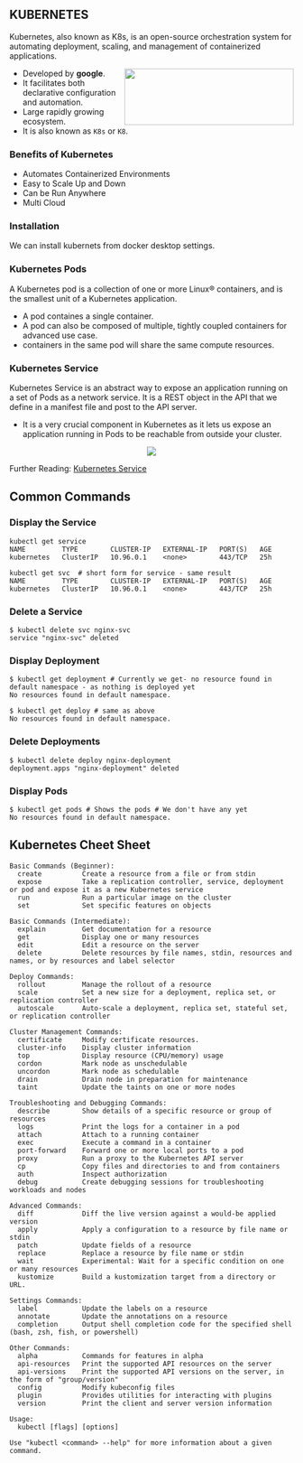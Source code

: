 ## KUBERNETES

Kubernetes, also known as K8s, is an open-source orchestration system for automating deployment, scaling, and management of containerized applications. 

<img align="right" height="100" width="300" src="https://user-images.githubusercontent.com/110366380/204751702-f27c65ac-7f7a-4fc2-87d6-eb0926a2ec66.png">

- Developed by **google**.
- It facilitates both declarative configuration and automation.
- Large rapidly growing ecosystem.
- It is also known as `K8s` or `K8`.

### Benefits of Kubernetes

- Automates Containerized Environments
- Easy to Scale Up and Down
- Can be Run Anywhere
- Multi Cloud

### Installation

We can install kubernets from docker desktop settings.

### Kubernetes Pods

A Kubernetes pod is a collection of one or more Linux® containers, and is the smallest unit of a Kubernetes application. 

- A pod containes a single container.
- A pod can also be composed of multiple, tightly coupled containers for advanced use case.
- containers in the same pod will share the same compute resources.

### Kubernetes Service

Kubernetes Service is an abstract way to expose an application running on a set of Pods as a network service. It is a REST object in the API that we define in a manifest file and post to the API server.

- It is a very crucial component in Kubernetes as it lets us expose an application running in Pods to be reachable from outside your cluster.

<p align="center">
  <img src="https://user-images.githubusercontent.com/110366380/204752934-670653cb-4c40-4150-a9b8-fc9d9b50c13d.png">
</p>

Further Reading: [Kubernetes Service](https://blog.learncodeonline.in/kubernetes-core-concepts-services)

## Common Commands

### Display the Service
```
kubectl get service
NAME         TYPE        CLUSTER-IP   EXTERNAL-IP   PORT(S)   AGE
kubernetes   ClusterIP   10.96.0.1    <none>        443/TCP   25h

kubectl get svc  # short form for service - same result
NAME         TYPE        CLUSTER-IP   EXTERNAL-IP   PORT(S)   AGE
kubernetes   ClusterIP   10.96.0.1    <none>        443/TCP   25h
```

### Delete a Service
```
$ kubectl delete svc nginx-svc
service "nginx-svc" deleted
```

### Display Deployment
```
$ kubectl get deployment # Currently we get- no resource found in default namespace - as nothing is deployed yet
No resources found in default namespace.

$ kubectl get deploy # same as above
No resources found in default namespace.
```

### Delete Deployments
```
$ kubectl delete deploy nginx-deployment
deployment.apps "nginx-deployment" deleted
```

### Display Pods
```
$ kubectl get pods # Shows the pods # We don't have any yet
No resources found in default namespace.
```

## Kubernetes Cheet Sheet

```
Basic Commands (Beginner):
  create          Create a resource from a file or from stdin
  expose          Take a replication controller, service, deployment or pod and expose it as a new Kubernetes service
  run             Run a particular image on the cluster
  set             Set specific features on objects

Basic Commands (Intermediate):
  explain         Get documentation for a resource
  get             Display one or many resources
  edit            Edit a resource on the server
  delete          Delete resources by file names, stdin, resources and names, or by resources and label selector

Deploy Commands:
  rollout         Manage the rollout of a resource
  scale           Set a new size for a deployment, replica set, or replication controller
  autoscale       Auto-scale a deployment, replica set, stateful set, or replication controller

Cluster Management Commands:
  certificate     Modify certificate resources.
  cluster-info    Display cluster information
  top             Display resource (CPU/memory) usage
  cordon          Mark node as unschedulable
  uncordon        Mark node as schedulable
  drain           Drain node in preparation for maintenance
  taint           Update the taints on one or more nodes

Troubleshooting and Debugging Commands:
  describe        Show details of a specific resource or group of resources
  logs            Print the logs for a container in a pod
  attach          Attach to a running container
  exec            Execute a command in a container
  port-forward    Forward one or more local ports to a pod
  proxy           Run a proxy to the Kubernetes API server
  cp              Copy files and directories to and from containers
  auth            Inspect authorization
  debug           Create debugging sessions for troubleshooting workloads and nodes

Advanced Commands:
  diff            Diff the live version against a would-be applied version
  apply           Apply a configuration to a resource by file name or stdin
  patch           Update fields of a resource
  replace         Replace a resource by file name or stdin
  wait            Experimental: Wait for a specific condition on one or many resources
  kustomize       Build a kustomization target from a directory or URL.

Settings Commands:
  label           Update the labels on a resource
  annotate        Update the annotations on a resource
  completion      Output shell completion code for the specified shell (bash, zsh, fish, or powershell)

Other Commands:
  alpha           Commands for features in alpha
  api-resources   Print the supported API resources on the server
  api-versions    Print the supported API versions on the server, in the form of "group/version"
  config          Modify kubeconfig files
  plugin          Provides utilities for interacting with plugins
  version         Print the client and server version information

Usage:
  kubectl [flags] [options]

Use "kubectl <command> --help" for more information about a given command.
```

